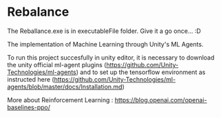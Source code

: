 # Rebalance

The Reballance.exe is in executableFile folder. Give it a go once... :D

The implementation of Machine Learning through Unity's ML Agents.

To run this project succesfully in unity editor, it is necessary to download the unity official ml-agent plugins (https://github.com/Unity-Technologies/ml-agents) and to set up the tensorflow environment as instructed here (https://github.com/Unity-Technologies/ml-agents/blob/master/docs/Installation.md)

More about Reinforcement Learning : https://blog.openai.com/openai-baselines-ppo/



